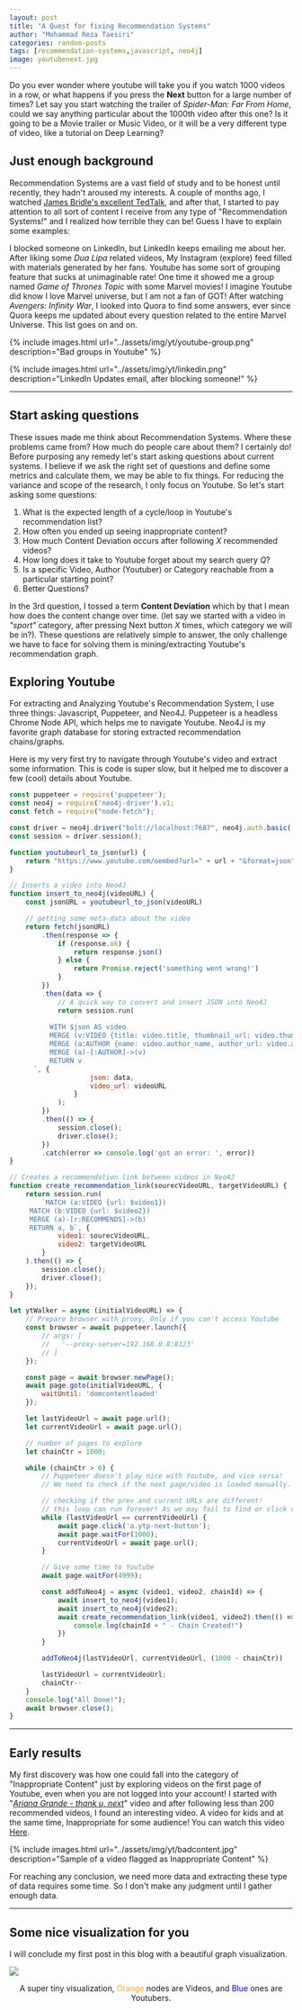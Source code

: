 ```yaml
---
layout: post
title: "A Quest for fixing Recommendation Systems"
author: "Mohammad Reza Taesiri"
categories: random-posts
tags: [recommendation-systems,javascript, neo4j]
image: youtubenext.jpg
---
```


Do you ever wonder where youtube will take you if you watch 1000 videos in a row, or what happens if you press the **Next** button for a large number of times? Let say you start watching the trailer of *Spider-Man: Far From Home*, could we say anything particular about the 1000th video after this one? Is it going to be a Movie trailer or Music Video, or it will be a very different type of video, like a tutorial on Deep Learning?

## Just enough background

Recommendation Systems are a vast field of study and to be honest until recently, they hadn't aroused my interests. A couple of months ago, I watched [James Bridle's excellent TedTalk](https://www.youtube.com/watch?v=v9EKV2nSU8w), and after that, I started to pay attention to all sort of content I receive from any type of "Recommendation Systems!" and I realized how terrible they can be!  Guess I have to explain some examples:

I blocked someone on LinkedIn, but LinkedIn keeps emailing me about her. After liking some *Dua Lipa* related videos, My Instagram (explore) feed filled with materials generated by her fans. Youtube has some sort of grouping feature that sucks at unimaginable rate! One time it showed me a group named *Game of Thrones Topic* with some Marvel movies! I imagine Youtube did know I love Marvel universe, but I am not a fan of GOT! After watching *Avengers: Infinity War*, I looked into Quora to find some answers, ever since Quora keeps me updated about every question related to the entire Marvel Universe. This list goes on and on.

{% include images.html url="../assets/img/yt/youtube-group.png" description="Bad groups in Youtube" %}

{% include images.html url="../assets/img/yt/linkedin.png" description="LinkedIn Updates email, after blocking someone!" %}

---

## Start asking questions

These issues made me think about Recommendation Systems. Where these problems came from? How much do people care about them? I certainly do! Before purposing any remedy let's start asking questions about current systems. I believe if we ask the right set of questions and define some metrics and calculate them, we may be able to fix things. For reducing the variance and scope of the research, I only focus on Youtube. So let's start asking some questions:

1. What is the expected length of a cycle/loop in Youtube's recommendation list?
1. How often you ended up seeing inappropriate content?
1. How much Content Deviation occurs after following *X* recommended videos?
1. How long does it take to Youtube forget about my search query *Q*?
1. Is a specific Video, Author (Youtuber) or Category reachable from a particular starting point?
1. Better Questions?

In the 3rd question, I tossed a term **Content Deviation** which by that I mean how does the content change over time. (let say we started with a video in *"sport"* category, after pressing Next button *X* times, which category we will be in?). These questions are relatively simple to answer, the only challenge we have to face for solving them is mining/extracting Youtube's recommendation graph.

## Exploring Youtube

For extracting and Analyzing Youtube's Recommendation System, I use three things: Javascript, Puppeteer, and Neo4J. Puppeteer is a headless Chrome Node API, which helps me to navigate Youtube. Neo4J is my favorite graph database for storing extracted recommendation chains/graphs.

Here is my very first try to navigate through Youtube's video and extract some information. This is code is super slow, but it helped me to discover a few (cool) details about Youtube.

```javascript
const puppeteer = require('puppeteer');
const neo4j = require('neo4j-driver').v1;
const fetch = require("node-fetch");

const driver = neo4j.driver("bolt://localhost:7687", neo4j.auth.basic('neo4j', 'neo4jpassword'));
const session = driver.session();

function youtubeurl_to_json(url) {
    return "https://www.youtube.com/oembed?url=" + url + "&format=json";
}

// Inserts a video into Neo4J
function insert_to_neo4j(videoURL) {
    const jsonURL = youtubeurl_to_json(videoURL)

    // getting some meta-data about the video
    return fetch(jsonURL)
        .then(response => {
            if (response.ok) {
                return response.json()
            } else {
                return Promise.reject('something went wrong!')
            }
        })
        .then(data => {
            // A quick way to convert and insert JSON into Neo4J
            return session.run(
                `
          WITH $json AS video
          MERGE (v:VIDEO {title: video.title, thumbnail_url: video.thumbnail_url, url: $video_url})
          MERGE (a:AUTHOR {name: video.author_name, author_url: video.author_url})
          MERGE (a)-[:AUTHOR]->(v)
          RETURN v
      `, {
                    json: data,
                    video_url: videoURL
                }
            );
        })
        .then(() => {
            session.close();
            driver.close();
        })
        .catch(error => console.log('got an error: ', error))
}

// Creates a recommendation link between videos in Neo4J
function create_recommendation_link(sourecVideoURL, targetVideoURL) {
    return session.run(
        `MATCH (a:VIDEO {url: $video1})
     MATCH (b:VIDEO {url: $video2})
     MERGE (a)-[r:RECOMMENDS]->(b)
     RETURN a, b`, {
            video1: sourecVideoURL,
            video2: targetVideoURL
        }
    ).then(() => {
        session.close();
        driver.close();
    });
}

let ytWalker = async (initialVideoURL) => {
    // Prepare browser with proxy, Only if you can't access Youtube
    const browser = await puppeteer.launch({
        // args: [
        //   '--proxy-server=192.168.0.8:8123'
        // ]
    });

    const page = await browser.newPage();
    await page.goto(initialVideoURL, {
        waitUntil: 'domcontentloaded'
    });

    let lastVideoUrl = await page.url();
    let currentVideoUrl = await page.url();

    // number of pages to explore
    let chainCtr = 1000;

    while (chainCtr > 0) {
        // Puppeteer doesn't play nice with Youtube, and vice versa!
        // We need to check if the next page/video is loaded manually.

        // checking if the prev and current URLs are different!
        // this loop can run forever! As we may fail to find or click on a.ytp-next-button
        while (lastVideoUrl == currentVideoUrl) {
            await page.click('a.ytp-next-button');
            await page.waitFor(1000);
            currentVideoUrl = await page.url();
        }

        // Give some time to Youtube
        await page.waitFor(4999);

        const addToNeo4j = async (video1, video2, chainId) => {
            await insert_to_neo4j(video1);
            await insert_to_neo4j(video2);
            await create_recommendation_link(video1, video2).then(() => {
                console.log(chainId + " - Chain Created!")
            })
        }

        addToNeo4j(lastVideoUrl, currentVideoUrl, (1000 - chainCtr))

        lastVideoUrl = currentVideoUrl;
        chainCtr--
    }
    console.log("All Done!");
    await browser.close();
}
```

---

## Early results

My first discovery was how one could fall into the category of "Inappropriate Content" just by exploring videos on the first page of Youtube, even when you are not logged into your account! I started with "[*Ariana Grande - thank u, next*](https://www.youtube.com/watch?v=gl1aHhXnN1k)" video and after following less than 200  recommended videos, I found an interesting video. A video for kids and at the same time, Inappropriate for some audience! You can watch this video [Here](https://www.youtube.com/watch?v=-nAGgRIitXo).

{% include images.html url="../assets/img/yt/badcontent.jpg" description="Sample of a video flagged as Inappropriate Content" %}

For reaching any conclusion, we need more data and extracting these type of data requires some time. So I don't make any judgment until I gather enough data.

---

## Some nice visualization for you

I will conclude my first post in this blog with a beautiful graph visualization.

[ ![](../assets/img/yt/simplewalk.jpg) ](../assets/img/yt/simplewalk.jpg)

<p style="text-align: center;">
A super tiny visualization, <span style="color:orange">Orange</span> nodes are Videos, and  <span style="color:blue">Blue</span> ones are Youtubers.
</p>
